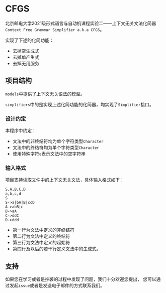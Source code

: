 # CFGS

北京邮电大学2021级形式语言与自动机课程实验二——上下文无关文法化简器
`Context Free Grammar Simplifier a.k.a CFGS`。

实现了下述的化简功能：
- 去掉空生成式
- 去掉单产生式
- 去掉无用服务

## 项目结构

`models`中提供了上下文无关语法的模型。

`simplifiers`中的是实现上述化简功能的化简器，均实现了`Simplifier`接口。

### 设计约定

本程序中约定：

- 文法中的非终结符均为单个字符类型`Character`
- 文法中的终结符均为单个字符类型`Character`
- 使用特殊字符`ε`表示文法中的空字符串

### 输入格式

项目支持读取文件中的上下文无关文法，具体输入格式如下：
```plaintext
S,A,B,C,D
a,b,c,d
S
S->a|bA|B|ccD
A->abB|ε
B->aA
C->ddC
D->ddd
```
- 第一行为文法中定义的非终结符
- 第二行为文法中定义的终结符
- 第三行为文法中定义的起始符
- 第四行及以后的若干行定义文法中的生成式。

## 支持

如果您在学习或者是抄袭的过程中发现了问题，我们十分欢迎您提出，
您可以通过发起`issue`或者是发送电子邮件的方式联系我们。


